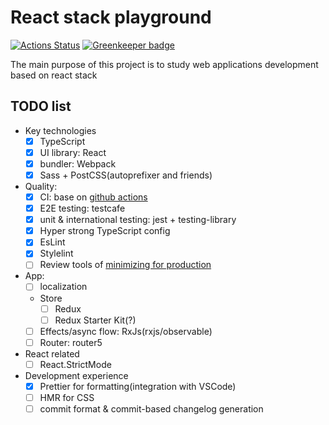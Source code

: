 # React stack playground

[![Actions Status](https://github.com/rodmax/react-playground/workflows/ci/badge.svg)](https://github.com/rodmax/react-playground/actions) [![Greenkeeper badge](https://badges.greenkeeper.io/rodmax/react-playground.svg)](https://greenkeeper.io/)


The main purpose of this project is to study web applications development based on react stack

## TODO list

- Key technologies
    - [x] TypeScript
    - [x] UI library: React
    - [x] bundler: Webpack
    - [x] Sass + PostCSS(autoprefixer and friends)
- Quality:
    - [x] CI: base on [github actions](https://github.com/rodmax/react-playground/actions)
    - [x] E2E testing: testcafe
    - [x] unit & international testing: jest + testing-library
    - [x] Hyper strong TypeScript config
    - [x] EsLint
    - [x] Stylelint
    - [ ] Review tools of [minimizing for production](https://webpack.js.org/plugins/mini-css-extract-plugin/#minimizing-for-production)
- App:
    - [ ] localization
    - Store
        - [ ] Redux
        - [ ] Redux Starter Kit(?)
    - [ ] Effects/async flow: RxJs(rxjs/observable)
    - [ ] Router: router5
- React related
    - [ ] React.StrictMode
- Development experience
    - [x] Prettier for formatting(integration with VSCode)
    - [ ] HMR for CSS
    - [ ] commit format & commit-based changelog generation
